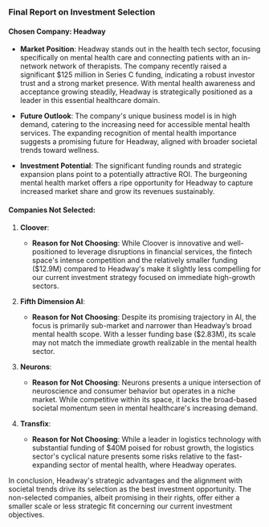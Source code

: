 ### Final Report on Investment Selection

#### Chosen Company: Headway

- **Market Position**: Headway stands out in the health tech sector, focusing specifically on mental health care and connecting patients with an in-network network of therapists. The company recently raised a significant $125 million in Series C funding, indicating a robust investor trust and a strong market presence. With mental health awareness and acceptance growing steadily, Headway is strategically positioned as a leader in this essential healthcare domain.

- **Future Outlook**: The company's unique business model is in high demand, catering to the increasing need for accessible mental health services. The expanding recognition of mental health importance suggests a promising future for Headway, aligned with broader societal trends toward wellness.

- **Investment Potential**: The significant funding rounds and strategic expansion plans point to a potentially attractive ROI. The burgeoning mental health market offers a ripe opportunity for Headway to capture increased market share and grow its revenues sustainably.

#### Companies Not Selected:

1. **Cloover**:
   - **Reason for Not Choosing**: While Cloover is innovative and well-positioned to leverage disruptions in financial services, the fintech space's intense competition and the relatively smaller funding ($12.9M) compared to Headway's make it slightly less compelling for our current investment strategy focused on immediate high-growth sectors.

2. **Fifth Dimension AI**:
   - **Reason for Not Choosing**: Despite its promising trajectory in AI, the focus is primarily sub-market and narrower than Headway’s broad mental health scope. With a lesser funding base ($2.83M), its scale may not match the immediate growth realizable in the mental health sector.

3. **Neurons**:
   - **Reason for Not Choosing**: Neurons presents a unique intersection of neuroscience and consumer behavior but operates in a niche market. While competitive within its space, it lacks the broad-based societal momentum seen in mental healthcare's increasing demand.

4. **Transfix**:
   - **Reason for Not Choosing**: While a leader in logistics technology with substantial funding of $40M poised for robust growth, the logistics sector's cyclical nature presents some risks relative to the fast-expanding sector of mental health, where Headway operates.

In conclusion, Headway's strategic advantages and the alignment with societal trends drive its selection as the best investment opportunity. The non-selected companies, albeit promising in their rights, offer either a smaller scale or less strategic fit concerning our current investment objectives.